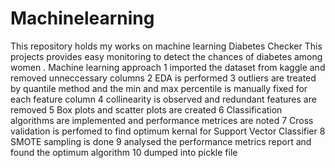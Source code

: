 # Machinelearning
This repository holds my works on machine learning
Diabetes Checker
This projects provides easy monitoring to detect the chances of diabetes among women .
Machine learning approach 
1 imported the dataset from kaggle and removed unneccessary columns 
2 EDA is performed
3 outliers are treated by quantile method and the min and max percentile is manually fixed for each feature column
4 collinearity is observed and redundant features are removed 
5 Box plots and scatter plots are created 
6 Classification algorithms are implemented and performance metrices are noted
7 Cross validation is perfomed to find optimum kernal for Support Vector Classifier
8 SMOTE sampling is done 
9 analysed the performance metrics report and found the optimum algorithm
10 dumped into pickle file
